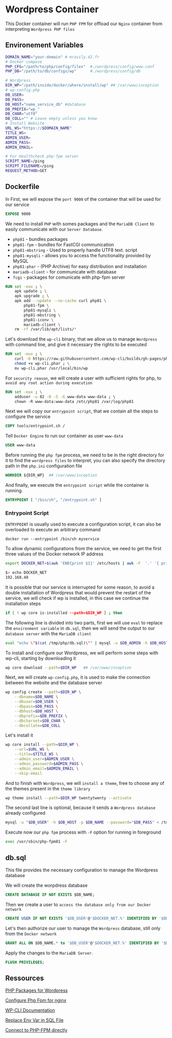 # Wordpress Container

This Docker container will run `PHP FPM` for offload our `Nginx` container from interpreting `Wordpress PHP files`

## Environement Variables
```bash
DOMAIN_NAME="your-domain" # mravily.42.fr
# Docker compose
PHP_CFG="/path/to/php/config/files"  #./wordpress/config/www.conf
PHP_DB="/path/to/db/configs/wp"		 #./wordpress/config/db

# Wordpress
DIR_WP="/path/inside/docker/where/install/wp" ## /var/www/inception
# wp-config.php
DB_USER=
DB_PASS=
DB_HOST="name_service_db" #database
DB_PREFIX="wp_"
DB_CHAR="utf8"
DB_COLL="" # Leave empty unless you know
# Install Website
URL_WS="https://$DOMAIN_NAME"
TITLE_WS=
ADMIN_USER=
ADMIN_PASS=
ADMIN_EMAIL=

# For Healthcheck php-fpm server
SCRIPT_NAME=/ping
SCRIPT_FILENAME=/ping
REQUEST_METHOD=GET
```

## Dockerfile
In First, we will expose the `port 9000` of the container that will be used for our service

```Dockerfile
EXPOSE 9000
```

We need to install `PHP` with somes packages and the `MariaDB Client` to easily communicate with our `Server Database`.

 - `php81` - bundles packages
 - `php81-fpm` - bundles for FastCGI communication
 - `php81-mbstring` - Used to properly handle UTF8 text. script
 - `php81-mysqli` - allows you to access the functionality provided by MySQL
 - `php81-phar` - (PHP Archive) for easy distribution and installation
 - `mariadb-client` - for communicate with database
 - `fcgi` - packages for comunicate with php-fpm server

```Dockerfile
RUN set -eux ; \
	apk update ; \
	apk upgrade ; \
	apk add --update --no-cache curl php81 \
		php81-fpm \
		php81-mysqli \
		php81-mbstring \
		php81-iconv \
		mariadb-client \
	rm -rf /var/lib/apt/lists/*
```

Let's download the `wp-cli` binary, that we allow us to manage `Wordpress` with command line, and give it necessary the rights to be executed

```Dockerfile
RUN set -eux ; \
	curl -O https://raw.githubusercontent.com/wp-cli/builds/gh-pages/phar/wp-cli.phar ; \
	chmod +x wp-cli.phar ; \
	mv wp-cli.phar /usr/local/bin/wp 
```

For `security reason`, we will create a user with sufficient rights for php, to `avoid any root action during execution` 

```Dockerfile
RUN set -eux ; \
	adduser -u 82 -D -S -G www-data www-data ; \	
	chown -R www-data:www-data /etc/php81 /var/log/php81
```

Next we will copy our `entrypoint script`, that we contain all the steps to configure the service 

```Dockerfile
COPY tools/entrypoint.sh /
````

Tell `Docker Engine` to run our container as user `www-data`

```Dockerfile
USER www-data
```

Before running the `php fpm` process, we need to be in the right directory for it to find the `wordpress files` to interpret, you can also specify the directory path in the `php.ini` configuration file

```Dockerfile
WORKDIR ${DIR_WP}  ## /var/www/inception
```

And finally, we execute the `entrypoint script` while the container is running.

```Dockerfile
ENTRYPOINT [ "/bin/sh", "/entrypoint.sh" ]
```

### Entrypoint Script

`ENTRYPOINT` is usually used to execute a configuration script, it can also be overloaded to execute an arbitrary command

```shell
docker run --entrypoint /bin/sh myservice
```

To allow dynamic configurations from the service, we need to get the first three values of the Docker network IP address

```bash
export DOCKER_NET=$(awk 'END{print $1}' /etc/hosts | awk -F  '.' '{ print $1"."$2"."$3;}')

$> echo DOCKER_NET 
192.168.48
```

It is possible that our service is interrupted for some reason, to avoid a double installation of Wordpress that would prevent the restart of the service, we will check if wp is installed, in this case we continue the installation steps

```bash
if [ ! wp core is-installed --path=$DIR_WP ] ; then
```

The following line is divided into two parts, first we will use `eval` to replace the `environment variable` in `db.sql`, then we will send the output to our `database server` with the `MariaDB client`

```bash
eval "echo \"$(cat /tmp/php/db.sql)\"" | mysql -u $DB_ADMIN -h $DB_HOST --password=$DB_ADMIN_PASS
```


To install and configure our Wordpress, we will perform some steps with wp-cli, starting by downloading it

```bash
wp core download --path=$DIR_WP   ## /var/www/inception
```


Next, we will create `wp-config.php`, it is used to make the connection between the website and the database server

```bash
wp config create --path=$DIR_WP \
	--dbname=$DB_NAME \
	--dbuser=$DB_USER \
	--dbpass=$DB_PASS \
	--dbhost=$DB_HOST \
	--dbprefix=$DB_PREFIX \
	--dbcharset=$DB_CHAR \
	--dbcollate=$DB_COLL
```

Let's install it

```bash
wp core install --path=$DIR_WP \
	--url=$URL_WS \
	--title=$TITLE_WS \
	--admin_user=$ADMIN_USER \
	--admin_password=$ADMIN_PASS \
	--admin_email=$ADMIN_EMAIL \
	--skip-email
```

And to finish with `Wordpress`, we will `install a theme`, free to choose any of the themes present in the `theme library`

```bash
wp theme install --path=$DIR_WP twentytwenty --activate
```

The second last line is optional, because it sends a `Wordpress database` already configured

```bash
mysql -u "$DB_USER" -h $DB_HOST -p $DB_NAME --password="$DB_PASS" < /tmp/php/wordpress.sql
```

Execute now our `php fpm` process with `-F` option for running in foreground

```bash
exec /usr/sbin/php-fpm81 -F
```


## db.sql

This file provides the necessary configuration to manage the Wordpress database

We will create the worpdress database 

```sql
CREATE DATABASE IF NOT EXISTS $DB_NAME;
```

Then we create a user to `access the database only from our Docker network`

```sql
CREATE USER IF NOT EXISTS '$DB_USER'@'$DOCKER_NET.%' IDENTIFIED BY '$DB_PASS';
```

Let's then authorize our user to manage the `Wordpress` database, still only from the `Docker network`

```sql
GRANT ALL ON $DB_NAME.* to '$DB_USER'@'$DOCKER_NET.%' IDENTIFIED BY '$DB_PASS';
```

Apply the changes to the `MariaDB Server`.

```sql
FLUSH PRIVILEGES;
```

## Ressources

[PHP Packages for Wordpress](https://make.wordpress.org/hosting/handbook/server-environment/)

[Configure Php Fpm for nginx](https://www.digitalocean.com/community/tutorials/php-fpm-nginx)

[WP-CLI Documentation](https://wp-cli.org/)

[Replace Env Var in SQL File](https://stackoverflow.com/questions/18725880/using-an-environment-variable-in-a-psql-script)

[Connect to PHP-FPM directly](https://easyengine.io/tutorials/php/directly-connect-php-fpm/)
